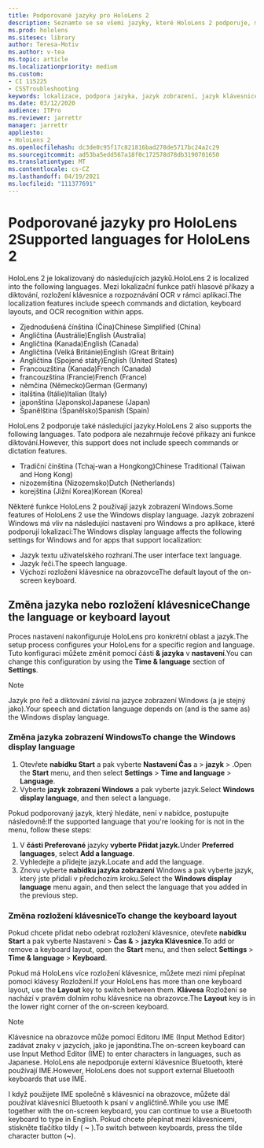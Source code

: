 ```yaml
---
title: Podporované jazyky pro HoloLens 2
description: Seznamte se se všemi jazyky, které HoloLens 2 podporuje, mění rozložení klávesnice a aktualizuje jazyk zobrazení Windows.
ms.prod: hololens
ms.sitesec: library
author: Teresa-Motiv
ms.author: v-tea
ms.topic: article
ms.localizationpriority: medium
ms.custom:
- CI 115225
- CSSTroubleshooting
keywords: lokalizace, podpora jazyka, jazyk zobrazení, jazyk klávesnice, IME, rozložení klávesnice
ms.date: 03/12/2020
audience: ITPro
ms.reviewer: jarrettr
manager: jarrettr
appliesto:
- HoloLens 2
ms.openlocfilehash: dc3de0c95f17c821816bad278de5717bc24a2c29
ms.sourcegitcommit: ad53ba5edd567a18f0c172578d78db3190701650
ms.translationtype: MT
ms.contentlocale: cs-CZ
ms.lasthandoff: 04/19/2021
ms.locfileid: "111377691"
---
```

# <a name="supported-languages-for-hololens-2"></a><span data-ttu-id="14c43-104">Podporované jazyky pro HoloLens 2</span><span class="sxs-lookup"><span data-stu-id="14c43-104">Supported languages for HoloLens 2</span></span>

<span data-ttu-id="14c43-105">HoloLens 2 je lokalizovaný do následujících jazyků.</span><span class="sxs-lookup"><span data-stu-id="14c43-105">HoloLens 2 is localized into the following languages.</span></span> <span data-ttu-id="14c43-106">Mezi lokalizační funkce patří hlasové příkazy a diktování, rozložení klávesnice a rozpoznávání OCR v rámci aplikací.</span><span class="sxs-lookup"><span data-stu-id="14c43-106">The localization features include speech commands and dictation, keyboard layouts, and OCR recognition within apps.</span></span>

- <span data-ttu-id="14c43-107">Zjednodušená čínština (Čína)</span><span class="sxs-lookup"><span data-stu-id="14c43-107">Chinese Simplified (China)</span></span>
- <span data-ttu-id="14c43-108">Angličtina (Austrálie)</span><span class="sxs-lookup"><span data-stu-id="14c43-108">English (Australia)</span></span>
- <span data-ttu-id="14c43-109">Angličtina (Kanada)</span><span class="sxs-lookup"><span data-stu-id="14c43-109">English (Canada)</span></span>
- <span data-ttu-id="14c43-110">Angličtina (Velká Británie)</span><span class="sxs-lookup"><span data-stu-id="14c43-110">English (Great Britain)</span></span>
- <span data-ttu-id="14c43-111">Angličtina (Spojené státy)</span><span class="sxs-lookup"><span data-stu-id="14c43-111">English (United States)</span></span>
- <span data-ttu-id="14c43-112">Francouzština (Kanada)</span><span class="sxs-lookup"><span data-stu-id="14c43-112">French (Canada)</span></span>
- <span data-ttu-id="14c43-113">francouzština (Francie)</span><span class="sxs-lookup"><span data-stu-id="14c43-113">French (France)</span></span>
- <span data-ttu-id="14c43-114">němčina (Německo)</span><span class="sxs-lookup"><span data-stu-id="14c43-114">German (Germany)</span></span>
- <span data-ttu-id="14c43-115">italština (Itálie)</span><span class="sxs-lookup"><span data-stu-id="14c43-115">Italian (Italy)</span></span>
- <span data-ttu-id="14c43-116">japonština (Japonsko)</span><span class="sxs-lookup"><span data-stu-id="14c43-116">Japanese (Japan)</span></span>
- <span data-ttu-id="14c43-117">Španělština (Španělsko)</span><span class="sxs-lookup"><span data-stu-id="14c43-117">Spanish (Spain)</span></span>

<span data-ttu-id="14c43-118">HoloLens 2 podporuje také následující jazyky.</span><span class="sxs-lookup"><span data-stu-id="14c43-118">HoloLens 2 also supports the following languages.</span></span> <span data-ttu-id="14c43-119">Tato podpora ale nezahrnuje řečové příkazy ani funkce diktování.</span><span class="sxs-lookup"><span data-stu-id="14c43-119">However, this support does not include speech commands or dictation features.</span></span>

- <span data-ttu-id="14c43-120">Tradiční čínština (Tchaj-wan a Hongkong)</span><span class="sxs-lookup"><span data-stu-id="14c43-120">Chinese Traditional (Taiwan and Hong Kong)</span></span>
- <span data-ttu-id="14c43-121">nizozemština (Nizozemsko)</span><span class="sxs-lookup"><span data-stu-id="14c43-121">Dutch (Netherlands)</span></span>
- <span data-ttu-id="14c43-122">korejština (Jižní Korea)</span><span class="sxs-lookup"><span data-stu-id="14c43-122">Korean (Korea)</span></span>

<span data-ttu-id="14c43-123">Některé funkce HoloLens 2 používají jazyk zobrazení Windows.</span><span class="sxs-lookup"><span data-stu-id="14c43-123">Some features of HoloLens 2 use the Windows display language.</span></span> <span data-ttu-id="14c43-124">Jazyk zobrazení Windows má vliv na následující nastavení pro Windows a pro aplikace, které podporují lokalizaci:</span><span class="sxs-lookup"><span data-stu-id="14c43-124">The Windows display language affects the following settings for Windows and for apps that support localization:</span></span>

- <span data-ttu-id="14c43-125">Jazyk textu uživatelského rozhraní.</span><span class="sxs-lookup"><span data-stu-id="14c43-125">The user interface text language.</span></span>
- <span data-ttu-id="14c43-126">Jazyk řeči.</span><span class="sxs-lookup"><span data-stu-id="14c43-126">The speech language.</span></span>
- <span data-ttu-id="14c43-127">Výchozí rozložení klávesnice na obrazovce</span><span class="sxs-lookup"><span data-stu-id="14c43-127">The default layout of the on-screen keyboard.</span></span>

## <a name="change-the-language-or-keyboard-layout"></a><span data-ttu-id="14c43-128">Změna jazyka nebo rozložení klávesnice</span><span class="sxs-lookup"><span data-stu-id="14c43-128">Change the language or keyboard layout</span></span>

<span data-ttu-id="14c43-129">Proces nastavení nakonfiguruje HoloLens pro konkrétní oblast a jazyk.</span><span class="sxs-lookup"><span data-stu-id="14c43-129">The setup process configures your HoloLens for a specific region and language.</span></span> <span data-ttu-id="14c43-130">Tuto konfiguraci můžete změnit pomocí části **& jazyka** v **nastavení**.</span><span class="sxs-lookup"><span data-stu-id="14c43-130">You can change this configuration by using the **Time & language** section of **Settings**.</span></span>

> [!NOTE]  
> <span data-ttu-id="14c43-131">Jazyk pro řeč a diktování závisí na jazyce zobrazení Windows (a je stejný jako).</span><span class="sxs-lookup"><span data-stu-id="14c43-131">Your speech and dictation language depends on (and is the same as) the Windows display language.</span></span>

### <a name="to-change-the-windows-display-language"></a><span data-ttu-id="14c43-132">Změna jazyka zobrazení Windows</span><span class="sxs-lookup"><span data-stu-id="14c43-132">To change the Windows display language</span></span>

1. <span data-ttu-id="14c43-133">Otevřete **nabídku Start** a pak vyberte **Nastavení Čas** a  >  **jazyk**  >  .</span><span class="sxs-lookup"><span data-stu-id="14c43-133">Open the **Start** menu, and then select **Settings** > **Time and language** > **Language**.</span></span>
2. <span data-ttu-id="14c43-134">Vyberte **jazyk zobrazení Windows** a pak vyberte jazyk.</span><span class="sxs-lookup"><span data-stu-id="14c43-134">Select **Windows display language**, and then select a language.</span></span>  

<span data-ttu-id="14c43-135">Pokud podporovaný jazyk, který hledáte, není v nabídce, postupujte následovně:</span><span class="sxs-lookup"><span data-stu-id="14c43-135">If the supported language that you're looking for is not in the menu, follow these steps:</span></span>  

1. <span data-ttu-id="14c43-136">V **části Preferované** jazyky **vyberte Přidat jazyk.**</span><span class="sxs-lookup"><span data-stu-id="14c43-136">Under **Preferred languages**, select **Add a language**.</span></span>
2. <span data-ttu-id="14c43-137">Vyhledejte a přidejte jazyk.</span><span class="sxs-lookup"><span data-stu-id="14c43-137">Locate and add the language.</span></span>
3. <span data-ttu-id="14c43-138">Znovu vyberte **nabídku jazyka zobrazení** Windows a pak vyberte jazyk, který jste přidali v předchozím kroku.</span><span class="sxs-lookup"><span data-stu-id="14c43-138">Select the **Windows display language** menu again, and then select the language that you added in the previous step.</span></span>

### <a name="to-change-the-keyboard-layout"></a><span data-ttu-id="14c43-139">Změna rozložení klávesnice</span><span class="sxs-lookup"><span data-stu-id="14c43-139">To change the keyboard layout</span></span>

<span data-ttu-id="14c43-140">Pokud chcete přidat nebo odebrat rozložení klávesnice, otevřete  **nabídku Start** a pak vyberte Nastavení  >  **Čas &**  >  **jazyka Klávesnice**.</span><span class="sxs-lookup"><span data-stu-id="14c43-140">To add or remove a keyboard layout, open the **Start** menu, and then select **Settings** > **Time & language** > **Keyboard**.</span></span>

<span data-ttu-id="14c43-141">Pokud má HoloLens více rozložení klávesnice,  můžete mezi nimi přepínat pomocí klávesy Rozložení.</span><span class="sxs-lookup"><span data-stu-id="14c43-141">If your HoloLens has more than one keyboard layout, use the **Layout** key to switch between them.</span></span> <span data-ttu-id="14c43-142">**Klávesa** Rozložení se nachází v pravém dolním rohu klávesnice na obrazovce.</span><span class="sxs-lookup"><span data-stu-id="14c43-142">The **Layout** key is in the lower right corner of the on-screen keyboard.</span></span>

> [!NOTE]  
> <span data-ttu-id="14c43-143">Klávesnice na obrazovce může pomocí Editoru IME (Input Method Editor) zadávat znaky v jazycích, jako je japonština.</span><span class="sxs-lookup"><span data-stu-id="14c43-143">The on-screen keyboard can use Input Method Editor (IME) to enter characters in languages, such as Japanese.</span></span> <span data-ttu-id="14c43-144">HoloLens ale nepodporuje externí klávesnice Bluetooth, které používají IME.</span><span class="sxs-lookup"><span data-stu-id="14c43-144">However, HoloLens does not support external Bluetooth keyboards that use IME.</span></span>
>  
> <span data-ttu-id="14c43-145">I když použijete IME společně s klávesnicí na obrazovce, můžete dál používat klávesnici Bluetooth k psaní v angličtině.</span><span class="sxs-lookup"><span data-stu-id="14c43-145">While you use IME together with the on-screen keyboard, you can continue to use a Bluetooth keyboard to type in English.</span></span> <span data-ttu-id="14c43-146">Pokud chcete přepínat mezi klávesnicemi, stiskněte tlačítko tildy ( **~** ).</span><span class="sxs-lookup"><span data-stu-id="14c43-146">To switch between keyboards, press the tilde character button (**~**).</span></span>

